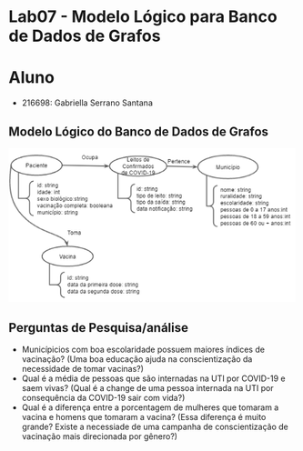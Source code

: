 # Lab07 - Modelo Lógico para Banco de Dados de Grafos

# Aluno
* 216698: Gabriella Serrano Santana

## Modelo Lógico do Banco de Dados de Grafos

![Diagrama de Orquestração](images/modelo-logico-grafos.PNG)

## Perguntas de Pesquisa/análise

* Municípicios com boa escolaridade possuem maiores índices de vacinação? (Uma boa educação ajuda na conscientização da necessidade de tomar vacinas?)
* Qual é a média de pessoas que são internadas na UTI por COVID-19 e saem vivas? (Qual é a change de uma pessoa internada na UTI por consequência da COVID-19 sair com vida?)
* Qual é a diferença entre a porcentagem de mulheres que tomaram a vacina e homens que tomaram a vacina? (Essa diferença é muito grande? Existe a necessiade de uma campanha de conscientização de vacinação mais direcionada por gênero?)   
